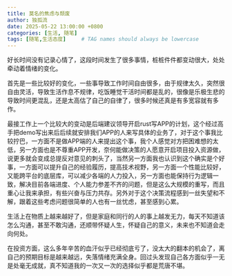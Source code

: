 ```yaml
---
title: 莫名的焦虑与颓废
author: 独孤流
date: 2025-05-22 13:00:00 +0800
categories: [生活, 随笔]
tags: [随笔,生活态度]     # TAG names should always be lowercase
---
```


好长时间没有记录心情了，这段时间发生了很多事情，桩桩件件都变动很大，处处牵动着情绪的变化。

首先是一些比较好的变化，一些事导致工作时间自由很多，由于规律太久，突然很自由灵活，导致生活作息不规律，吃饭睡觉干活时间都是乱的，很像是乐极生悲的导致时间更混乱，还是太高估了自己的自律了，很多时候还真是有多宽容就有多作。

最接工作上一个比较大的变动是后端建议领导开启rust写APP的计划，这个经过高手把demo写出来后后续就安排我们APP的人来写具体的业务了，对于这个事我比较拧巴，一方面不是做APP端的人来提出这个事，我个人感觉对方把困难想的太低，另一方面也是不尊重APP开发，奈何能做决策的人愿意开启项目投入资源做，说更多就会变成总提反对意见的刺头了，当然另一方面我也认识到这个确实是个好事，一方面可以提升自己的经验履历，提高技术视野，另一方面一个性能比较好，又能跨平台的底层库，可以减少各端的人力投入，另一方面也能保持行为逻辑一致，解决目前各端进度、个人能力参差不齐的问题，但是这么大规模的重写，而且重心让我来承担，有些兴奋与压力共存。另外对于这个决策流程感到一丝失望和不解，跟着这些考虑问题很简单的人也有一丝忧虑，甚至感到心累。

生活上在物质上越来越好了，但是家庭和同行的人的事上越发无力，每天不知道该怎么沟通，甚至不敢沟通，还顺带怀疑人生，怀疑自己的意义，未来也不知道会走向何处。

在投资方面，这么多年辛苦的血汗似乎已经彻底亏了，没太大的翻本的机会了，离自己的预期目标是越来越远，失落情绪充满全身。回过头发现自己各方面似乎一无是处毫无成就，真不知道我的一次又一次的选择似乎都是荒唐不堪。